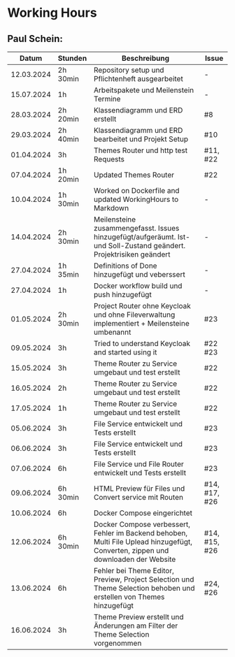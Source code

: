 # Working Hours

## Paul Schein:
| Datum      | Stunden  | Beschreibung                                                                                                         | Issue    |
|------------|----------|----------------------------------------------------------------------------------------------------------------------|----------|
| 12.03.2024 | 2h 30min | Repository setup und Pflichtenheft ausgearbeitet                                                                     | -        |
| 15.07.2024 | 1h       | Arbeitspakete und Meilenstein Termine                                                                                | -        |
| 28.03.2024 | 2h 20min | Klassendiagramm und ERD erstellt                                                                                     | #8       |
| 29.03.2024 | 2h 40min | Klassendiagramm und ERD bearbeitet und Projekt Setup                                                                 | #10      |
| 01.04.2024 | 3h       | Themes Router und http test Requests                                                                                 | #11, #22 |
| 07.04.2024 | 1h 20min | Updated Themes Router                                                                                                | #22      |
| 10.04.2024 | 1h 30min | Worked on Dockerfile and updated WorkingHours to Markdown                                                            | -        |
| 14.04.2024 | 2h 30min | Meilensteine zusammengefasst. Issues hinzugefügt/aufgeräumt. Ist- und Soll-Zustand geändert. Projektrisiken geändert | -        |
| 27.04.2024 | 1h 35min | Definitions of Done hinzugefügt und veberssert                                                                       | -        |
| 27.04.2024 | 1h       | Docker workflow build und push hinzugefügt                                                                           | -        |
| 01.05.2024 | 2h 30min | Project Router ohne Keycloak und ohne Fileverwaltung implementiert + Meilensteine umbenannt                          | #23      |
| 09.05.2024 | 3h       | Tried to understand Keycloak and started using it                                                                    | #22 #23  |
| 15.05.2024 | 3h       | Theme Router zu Service umgebaut und test erstellt                                                                   | #22      |
| 16.05.2024 | 2h       | Theme Router zu Service umgebaut und test erstellt                                                                   | #22      |
| 17.05.2024 | 1h       | Theme Router zu Service umgebaut und test erstellt                                                                   | #22      |
| 05.06.2024 | 3h       | File Service entwickelt und Tests erstellt                                                                           | #23      |
| 06.06.2024 | 3h       | File Service entwickelt und Tests erstellt                                                                           | #23      |
| 07.06.2024 | 6h       | File Service und File Router entwickelt und Tests erstellt                                                           | #23      |
| 09.06.2024 | 6h 30min | HTML Preview für Files und Convert service mit Routen                                                                | #14, #17, #26 |
| 10.06.2024 | 6h       | Docker Compose eingerichtet                                                                                          |          |
| 12.06.2024 | 6h 30min | Docker Compose verbessert, Fehler im Backend behoben, Multi File Uplead hinzugefügt, Converten, zippen und downloaden der Website | #14, #15, #26 |
| 13.06.2024 | 6h       | Fehler bei Theme Editor, Preview, Project Selection und Theme Selection behoben und erstellen von Themes hinzugefügt | #24, #26 |
| 16.06.2024 | 3h       | Theme Preview erstellt und Änderungen am Filter der Theme Selection vorgenommen                                      |          |
